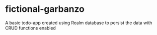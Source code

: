 # fictional-garbanzo
A basic todo-app created using Realm database to persist the data with CRUD functions enabled
